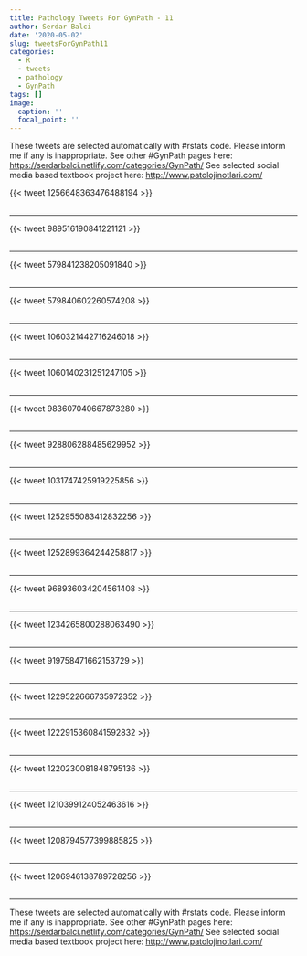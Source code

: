 ```yaml
---
title: Pathology Tweets For GynPath - 11
author: Serdar Balci
date: '2020-05-02'
slug: tweetsForGynPath11
categories:
  - R
  - tweets
  - pathology
  - GynPath
tags: []
image:
  caption: ''
  focal_point: ''
---
```



These tweets are selected automatically with #rstats code. Please inform me if any is inappropriate.
See other #GynPath pages here: https://serdarbalci.netlify.com/categories/GynPath/ 
See selected social media based textbook project here: http://www.patolojinotlari.com/

{{< tweet 1256648363476488194 >}}
<br>
<br>
<hr>
{{< tweet 989516190841221121 >}}
<br>
<br>
<hr>
{{< tweet 579841238205091840 >}}
<br>
<br>
<hr>
{{< tweet 579840602260574208 >}}
<br>
<br>
<hr>
{{< tweet 1060321442716246018 >}}
<br>
<br>
<hr>
{{< tweet 1060140231251247105 >}}
<br>
<br>
<hr>
{{< tweet 983607040667873280 >}}
<br>
<br>
<hr>
{{< tweet 928806288485629952 >}}
<br>
<br>
<hr>
{{< tweet 1031747425919225856 >}}
<br>
<br>
<hr>
{{< tweet 1252955083412832256 >}}
<br>
<br>
<hr>
{{< tweet 1252899364244258817 >}}
<br>
<br>
<hr>
{{< tweet 968936034204561408 >}}
<br>
<br>
<hr>
{{< tweet 1234265800288063490 >}}
<br>
<br>
<hr>
{{< tweet 919758471662153729 >}}
<br>
<br>
<hr>
{{< tweet 1229522666735972352 >}}
<br>
<br>
<hr>
{{< tweet 1222915360841592832 >}}
<br>
<br>
<hr>
{{< tweet 1220230081848795136 >}}
<br>
<br>
<hr>
{{< tweet 1210399124052463616 >}}
<br>
<br>
<hr>
{{< tweet 1208794577399885825 >}}
<br>
<br>
<hr>
{{< tweet 1206946138789728256 >}}
<br>
<br>
<hr>


These tweets are selected automatically with #rstats code. Please inform me if any is inappropriate.
See other #GynPath pages here: https://serdarbalci.netlify.com/categories/GynPath/ 
See selected social media based textbook project here: http://www.patolojinotlari.com/
